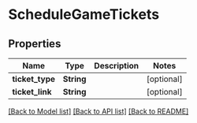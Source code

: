 # ScheduleGameTickets

## Properties

Name | Type | Description | Notes
------------ | ------------- | ------------- | -------------
**ticket_type** | **String** |  | [optional] 
**ticket_link** | **String** |  | [optional] 

[[Back to Model list]](../README.md#documentation-for-models) [[Back to API list]](../README.md#documentation-for-api-endpoints) [[Back to README]](../README.md)


